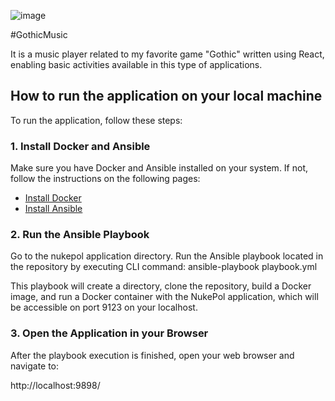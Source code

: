 ![image](https://github.com/HubertZgola/music-app/assets/99662754/5d815490-34cb-4691-963e-9cc6aebf4452)

#GothicMusic

It is a music player related to my favorite game "Gothic" written using React, enabling basic activities available in this type of applications.

## How to run the application on your local machine

To run the application, follow these steps:

### 1. Install Docker and Ansible

Make sure you have Docker and Ansible installed on your system. If not, follow the instructions on the following pages:

- [Install Docker](https://docs.docker.com/get-docker/)
- [Install Ansible](https://docs.ansible.com/ansible/latest/installation_guide/intro_installation.html)

### 2. Run the Ansible Playbook

Go to the nukepol application directory.
Run the Ansible playbook located in the repository by executing CLI command:
ansible-playbook playbook.yml

This playbook will create a directory, clone the repository, build a Docker image, and run a Docker container with the NukePol application, which will be accessible on port 9123 on your localhost.

### 3. Open the Application in your Browser

After the playbook execution is finished, open your web browser and navigate to:

http://localhost:9898/
